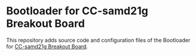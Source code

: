 # Bootloader for CC-samd21g Breakout Board
This repository adds source code and configuration files of the Bootloader for [CC-samd21g Breakout Board](https://github.com/NaoNaoMe/CC-samd21g).


